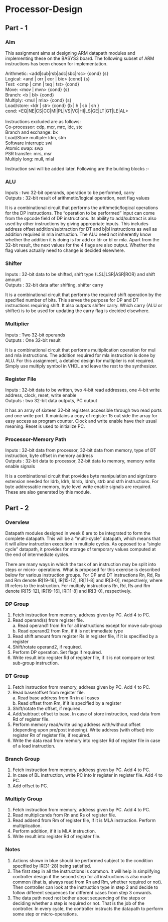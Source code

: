 # Processor-Design

## Part - 1
### Aim
This assignment aims at designing ARM datapath modules and implementing these on the BASYS3 board. The following subset of ARM instructions has been chosen for implementation.

Arithmetic: <add|sub|rsb|adc|sbc|rsc> {cond} {s}<br/>
Logical: <and | orr | eor | bic> {cond} {s}<br/>
Test: <cmp | cmn | teq | tst> {cond}<br/>
Move: <mov | mvn> {cond} {s}<br/>
Branch: <b | bl> {cond}<br/>
Multiply: <mul | mla> {cond} {s}<br/>
Load/store: <ldr | str> {cond} {b | h | sb | sh }<br/>
cond: <EQ|NE|CS|CC|MI|PL|VS|VC|HI|LS|GE|LT|GT|LE|AL><br/>
<br/>
Instructions excluded are as follows:<br/>
Co-processor: cdp, mcr, mrc, ldc, stc<br/>
Branch and exchange: bx<br/>
Load/Store multiple: ldm, stm<br/>
Software interrupt: swi <br/>
Atomic swap: swp<br/>
PSR transfer: mrs, msr<br/>
Multiply long: mull, mlal<br/>

Instruction swi will be added later. Following are the building blocks :-

### ALU
Inputs : two 32-bit operands, operation to be performed, carry<br/>
Outputs : 32-bit result of arithmetic/logical operation, next flag values<br/>

It is a combinational circuit that performs the arithmetic/logical operations for the DP instructions. The “operation to be performed” input can come from the opcode field of DP instructions. Its ability to add/subtract is also used by other instructions by giving appropriate inputs. This includes address offset addition/subtraction for DT and b|bl instructions as well as addition required in mla instruction. The ALU need not inherently know whether the addition it is doing is for add or ldr or bl or mla. Apart from the 32-bit result, the next values for the 4 flags are also output. Whether the flag values actually need to change is decided elsewhere.

### Shifter
Inputs : 32-bit data to be shifted, shift type (LSL|LSR|ASR|ROR) and shift amount<br/>
Outputs : 32-bit data after shifting, shifter carry<br/>

It is a combinational circuit that performs the required shift operation by the specified number of bits. This serves the purpose for DP and DT instructions requiring shift. It also outputs shifter carry. Which carry (ALU or shifter) is to be used for updating the carry flag is decided elsewhere.

### Multiplier
Inputs : Two 32-bit operands<br/>
Outputs : One 32-bit result<br/>

It is a combinational circuit that performs multiplication operation for mul and mla instructions. The addition required for mla instruction is done by ALU. For this assignment, a detailed design for multiplier is not required. Simply use multiply symbol in VHDL and leave the rest to the synthesizer.

### Register File
Inputs : 32-bit data to be written, two 4-bit read addresses, one 4-bit write address, clock, reset, write enable<br/>
Outputs : two 32-bit data outputs, PC output<br/>

It has an array of sixteen 32-bit registers accessible through two read ports and one write port. It maintains a copy of register 15 out side the array for easy access as program counter. Clock and write enable have their usual meaning. Reset is used to initialize PC.

### Processor-Memory Path
Inputs : 32-bit data from processor, 32-bit data from memory, type of DT instruction, byte offset in memory address<br/>
Outputs : 32-bit data to processor, 32-bit data to memory, memory write enable signals<br/>

It is a combinational circuit that provides byte manipulation and sign/zero extension needed for ldrb, ldrh, ldrsb, ldrsh, strb and strh instructions. For byte addressable memory, byte level write enable signals are required. These are also generated by this module.


## Part - 2
### Overview
Datapath modules designed in week 6 are to be integrated to form the complete datapath. This will be a “multi-cycle” datapath, which means that it will allow instruction execution in multiple cycles. As opposed to a “single cycle” datapath, it provides for storage of temporary values computed at the end of intermediate cycles.

There are many ways in which the task of an instruction may be split into steps or micro- operations. What is proposed for this exercise is described below for various instruction groups. For DP and DT instructions Rn, Rd, Rs and Rm denote IR[19-16], IR[15-12], IR[11-8] and IR[3-0], respectively, where IR refers to the instruction. For multiply instructions Rn, Rd, Rs and Rm denote IR[15-12], IR[19-16], IR[11-8] and IR[3-0], respectively.

### DP Group
1. Fetch instruction from memory, address given by PC. Add 4 to PC.<br/>
2. Read operand(s) from register file.<br/>
      a. Read operand1 from Rn for all instructions except for move sub-group<br/>
      b. Read operand2 from Rm, if it is not immediate type<br/>
3. Read shift amount from register Rs in register file, if it is specified by a register<br/>
4. Shift/rotate operand2, if required.<br/>
5. Perform DP operation. Set flags if required.<br/>
6. Write result into register Rd of register file, if it is not compare or test sub-group instruction.<br/>

### DT Group
1. Fetch instruction from memory, address given by PC. Add 4 to PC.<br/>
2. Read base/offset from register file.<br/>
      a. Read base address from Rn in all cases<br/>
      b. Read offset from Rm, if it is specified by a register<br/>
3. Shift/rotate the offset, if required.<br/>
4. Add/subtract offset to base. In case of store instruction, read data from Rd of register file.<br/>
5. Perform memory read/write using address with/without offset (depending upon pre/post indexing). Write address (with offset) into register Rn of register file, if required.<br/>
6. Write the data read from memory into register Rd of register file in case of a load instruction.<br/>

### Branch Group
1. Fetch instruction from memory, address given by PC. Add 4 to PC. <br/>  
2. In case of BL instruction, write PC into lr register in register file. Add 4 to PC.<br/>
3. Add offset to PC.<br/>

### Multiply Group
1. Fetch instruction from memory, address given by PC. Add 4 to PC.<br/>
2. Read multiplicands from Rn and Rs of register file.<br/>
3. Read addend from Rm of register file, if it is MLA instruction. Perform multiplication.<br/>
4. Perform addition, if it is MLA instruction.<br/>
5. Write result into register Rd of register file.<br/>

### Notes
1. Actions shown in blue should be performed subject to the condition specified by IR[31-28] being satisfied.<br/>
2. The first step in all the instructions is common. It will help in simplifying controller design if the second step for all instructions is also made common (that is, always read from Rn and Rm, whether required or not). Then controller can look at the instruction type in step 2 and decide to follow different sequences for different cases from step 3 onwards.<br/>
3. The data path need not bother about sequencing of the steps or deciding whether a step is required or not. That is the job of the controller. In every cycle, the controller instructs the datapath to perform some step or micro-operations.<br/>
